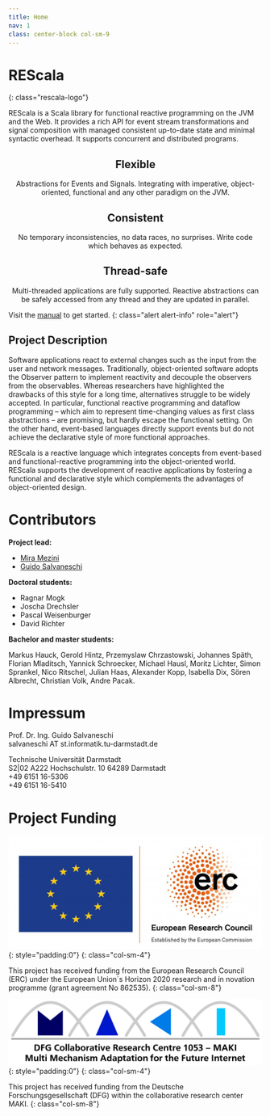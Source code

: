 ```yaml
---
title: Home
nav: 1
class: center-block col-sm-9
---
```


<style>
 .col-sm-4 {text-align:center}
 .myicon > strong {font-feature:none; font-size:30px; background:#EC6500; color:white; padding:0 .5em; display:inline-block}
</style>

# <span class="rescala-logo-re">RE</span><span class="rescala-logo-scala">Scala</span>
{: class="rescala-logo"}

REScala is a Scala library for functional reactive programming on the JVM and the Web.
It provides a rich API for event stream transformations and signal composition
with managed consistent up-to-date state and minimal syntactic overhead.
It supports concurrent and distributed programs.

<!-- {% include slideshow.html %} -->


<div class="row"><div class="col-sm-4">

## Flexible

Abstractions for Events and Signals. Integrating with imperative, object-oriented, functional and any other paradigm on the JVM.

</div><div class="col-sm-4">

## Consistent

No temporary inconsistencies, no data races, no surprises.
Write code which behaves as expected.

</div><div class="col-sm-4">

## Thread-safe

Multi-threaded applications are fully supported.
Reactive abstractions can be safely accessed from any thread and they are updated in parallel.

</div></div>


Visit the <a href="{{ site.github.baseurl }}/manual" class="alert-link">manual</a> to get started.
{: class="alert alert-info" role="alert"}


## Project Description

Software applications react to external changes such as the input from the user and network messages.
Traditionally, object-oriented software adopts the Observer pattern to implement reactivity and decouple the observers from the observables.
Whereas researchers have highlighted the drawbacks of this style for a long time, alternatives struggle to be widely accepted.
In particular, functional reactive programming and dataflow programming – which aim to represent time-changing values as first class abstractions – are promising,
but hardly escape the functional setting. On the other hand, event-based languages directly support events but do not achieve the declarative style of more functional approaches.


REScala is a reactive language which integrates concepts from event-based and functional-reactive programming into the object-oriented world.
REScala supports the development of reactive applications by fostering a functional and declarative style which complements the advantages of object-oriented design.



# Contributors

**Project lead:**

* [Mira Mezini](http://www.stg.tu-darmstadt.de/staff/mira_mezini/)
* [Guido Salvaneschi](http://www.guidosalvaneschi.com)


**Doctoral students:**

* Ragnar Mogk
* Joscha Drechsler
* Pascal Weisenburger
* David Richter


**Bachelor and master students:**

Markus Hauck, Gerold Hintz, Przemyslaw Chrzastowski, Johannes Späth, Florian Mladitsch, Yannick Schroecker, Michael Hausl, Moritz Lichter, Simon Sprankel, Nico Ritschel, Julian Haas, Alexander Kopp, Isabella Dix, Sören Albrecht, Christian Volk, Andre Pacak.



# Impressum

Prof. Dr. Ing. Guido Salvaneschi <br />
salvaneschi   AT    st.informatik.tu-darmstadt.de <br />

Technische Universität Darmstadt <br />
S2|02 A222 Hochschulstr. 10 64289 Darmstadt <br />
+49 6151 16-5306 <br />
+49 6151 16-5410 <br />


# Project Funding

<div class="row">

![EU and ERC logo](assets/eu_erc.jpg){: style="padding:0"}
{: class="col-sm-4"}

This project has received funding from the European Research Council (ERC) under the European Union´s Horizon 2020 research and in
novation programme (grant agreement No 862535).
{: class="col-sm-8"}

</div>

<div class="row">

![MAKI logo](assets/maki-lang.png){: style="padding:0"}
{: class="col-sm-4"}

This project has received funding from the Deutsche Forschungsgesellschaft (DFG) within the collaborative research center MAKI.
{: class="col-sm-8"}

</div>


